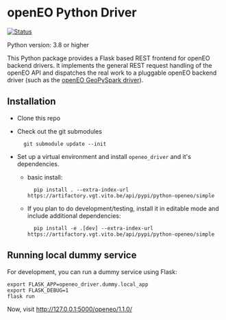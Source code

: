 # openEO Python Driver

[![Status](https://img.shields.io/badge/Status-proof--of--concept-yellow.svg)]()


Python version: 3.8 or higher

This Python package provides a Flask based REST frontend for openEO backend drivers.
It implements the general REST request handling of the openEO API and dispatches the real work to a pluggable openEO backend driver (such as the [openEO GeoPySpark driver](https://github.com/Open-EO/openeo-geopyspark-driver)).

## Installation

- Clone this repo
- Check out the git submodules

        git submodule update --init
        
- Set up a virtual environment and install `openeo_driver` and it's dependencies.
    - basic install:
    
            pip install . --extra-index-url https://artifactory.vgt.vito.be/api/pypi/python-openeo/simple
    
    - If you plan to do development/testing, install it in editable mode
      and include additional dependencies:
        
            pip install -e .[dev] --extra-index-url https://artifactory.vgt.vito.be/api/pypi/python-openeo/simple

## Running local dummy service

For development, you can run a dummy service using Flask:

    export FLASK_APP=openeo_driver.dummy.local_app
    export FLASK_DEBUG=1 
    flask run

Now, visit http://127.0.0.1:5000/openeo/1.1.0/
